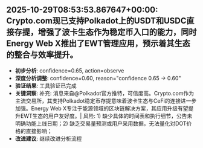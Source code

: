 
## 2025-10-29T08:53:53.867647+00:00: Crypto.com现已支持Polkadot上的USDT和USDC直接存提，增强了波卡生态作为稳定币入口的能力，同时Energy Web X推出了EWT管理应用，预示着其生态的整合与效率提升。
- **初步分析**: confidence=0.65, action=observe
- **深度分析调整**: confidence=0.60, reason="confidence 0.65 → 0.60"
- **验证结果**: 工具验证已完成
- **关键洞察**: 补充: 消息来自@Polkadot官方推特，可信度高。Crypto.com作为主流交易所，其支持Polkadot稳定币存提意味着波卡生态与CeFi的连接进一步加强。Energy Web X专注于能源领域的区块链解决方案，其应用升级有望提升EWT生态的用户友好度。| 风险: 1) 缺少具体的时间表和执行细节，公告未明确功能上线日期；2) 缺乏交易量预测或用户采用数据，无法量化对DOT价格的直接影响；
- **改进建议**: 继续改进分析流程

